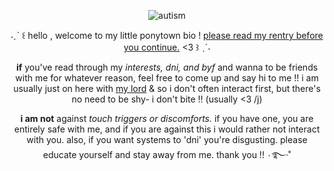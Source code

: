 <p align="center"><img src="https://media.tenor.com/zZmnGd0cWWMAAAAC/fish-nature.gif" alt="autism"></p>

<p align="center">˗ˏˋ ꒰ hello , welcome to my little ponytown bio ! <u>please read my rentry before you continue.</u> <3 ꒱ ˎˊ˗ </p>

<p align="center"><b>if</b> you've read through my <i>interests, dni, and byf</i> and wanna to be friends with me for whatever reason, feel free to come up and say hi to me !! i am usually just on here with <a href="https://github.com/draugrism">my lord</a> & so i don't often interact first, but there's no need to be shy- i don't bite !! (usually <3 /j)</p>

<p align="center"><b>i am not</b> against <i>touch triggers or discomforts.</i> if you have one, you are entirely safe with me, and if you are against this i would rather not interact with you. also, if you want systems to 'dni' you're disgusting. please educate yourself and stay away from me. thank you !! ۰࿐·˚</p>
